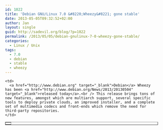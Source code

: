 ```yaml
---
id: 1022
title: 'Debian GNU/Linux 7.0 &#8220;Wheezy&#8221; gone stable'
date: 2013-05-05T09:32:52+02:00
author: Jan
layout: single
guid: http://sadevil.org/blog/?p=1022
permalink: /2013/05/05/debian-gnulinux-7-0-wheezy-gone-stable/
categories:
  - Linux / Unix
tags:
  - 7.0
  - debian
  - stable
  - wheezy
---
```

<table border="">
  <tr>
    <td width="1">
      <img alt="" src="http://www.debian.org/logos/openlogo-nd-100.png" />
    </td>
    
    <td>
      <a href="http://www.debian.org" target="_blank">Debian</a> Wheezy has been <a href="http://www.debian.org/News/2013/20130504" target="_blank">released today</a>.<br /> This release brings tons of new features, amongst which are multiarch support, several specific tools to deploy private clouds, an improved installer, and a complete set of multimedia codecs and front-ends which remove the need for third-party repositories.
    </td>
  </tr>
</table>